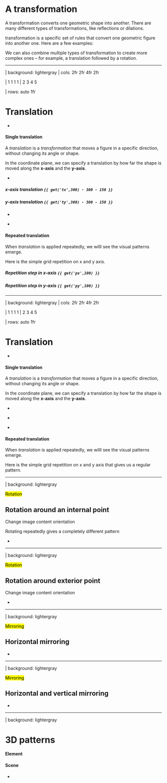 # A transformation

A transformation converts one geometric shape into another. There are many different types of transformations, like reflections or dilations.

transformation is a specific set of rules that convert one geometric figure into another one. Here are a few examples:

We can also combine multiple types of transformation to create more complex ones – for example, a translation followed by a rotation.


---

| background: lightergray
| cols: 2fr 2fr 4fr 2fr

| 1 1 1 1
| 2 3 4 5

| rows: auto 1fr

<f-inline style="--inline-justify: space-between">

# Translation

<f-next-button />

</f-inline>

-

<!-- Commenting out the sliders -->

<div style="display: none">
  <f-slider title="rotation" set="r"  />
  <f-slider title="scale" set="s" value="1" from="0.1" to="4" />
  <f-source />
</div>

#### Single translation

A <var>translation</var> is a <var class="gray">transformation</var> that moves a figure in a specific direction, without changing its angle or shape.

In the coordinate plane, we can specify a translation by how far the shape is moved along the **x-axis** and the **y-axis**. 

-

<f-artboard grid step="100" responsive class="r">
  <f-group scale="2" style="transform-origin: 300px 300px">
  <f-group :position="[300-50,300-50]">
    <f-target />
  </f-group>
  <f-group opacity="0.5" :position="[get('tx',300)-50-150,get('ty',300)-50-150]">
    <f-target />
  </f-group>
  <f-line
    :x1="300"
    :y1="300"
    :x2="get('tx',300) - 150"
    :y2="get('ty',300) - 150"
  />
  </f-group>
</f-artboard>

##### x-axis translation `{{ get('tx',300) - 300 - 150 }}`

<f-slider set="tx" step="1" value="500" from="300" to="600" />

##### y-axis translation `{{ get('ty',300) - 300 - 150 }}`

<f-slider set="ty" step="1" value="500" from="300" to="600" />

-

<f-artboard grid step="50" download responsive class="r">
  <f-group v-for="y in range(0,5)">
    <f-group
      v-for="x in range(0,5)"
      :position="[x * get('px',100),y * get('py',100)]"
      :rotation="get('r')"
      :scale="get('s')"
      style="transform-origin: 50px 50px"
    >
      <f-target />
    </f-group>
  </f-group>
</f-artboard>

-

#### Repeated translation

When <var>translation</var> is applied repeatedly, we willl see the visual patterns emerge.

Here is the simple grid repetition on x and y axis.

##### Repetition step in x-axis `{{ get('px',100) }}`

<f-slider set="px" step="1" value="100" from="0" to="500" />

##### Repetition step in y-axis `{{ get('py',100) }}`

<f-slider set="py" step="1" value="100" from="0" to="500" />

---


| background: lightergray
| cols: 2fr 2fr 4fr 2fr

| 1 1 1 1
| 2 3 4 5

| rows: auto 1fr

<f-inline style="--inline-justify: space-between">

# Translation

<f-next-button />

</f-inline>

-

<!-- Commenting out the sliders -->

<div style="display: none">
  <f-slider title="rotation" set="r"  />
  <f-slider title="scale" set="s" value="1" from="0.1" to="4" />
  <f-source />
</div>

#### Single translation

A <var>translation</var> is a <var class="gray">transformation</var> that moves a figure in a specific direction, without changing its angle or shape.

In the coordinate plane, we can specify a translation by how far the shape is moved along the **x-axis** and the **y-axis**. 

-

<f-artboard grid step="100" responsive class="r">
  <f-group :scale="get('ts',1) * 2" style="transform-origin: 300px 300px">
    <f-group :position="[300 - 50, 300 - 50]">
      <f-target />
    </f-group>
  </f-group>
</f-artboard>

<f-slider title="scale" set="ts" value="1" from="0.1" to="10" />

-

<f-artboard grid step="50" responsive class="r">
  <f-group v-for="s in range(0.5,10,1)" :scale="scale(s,0.5,10,0.5,get('ps',1))" style="transform-origin: 300px 300px">
    <f-group :position="[300 - 50, 300 - 50]">
      <f-target />
    </f-group>
  </f-group>
</f-artboard>

-

#### Repeated translation

When <var>translation</var> is applied repeatedly, we willl see the visual patterns emerge.

Here is the simple grid repetition on x and y axis that gives us a regular pattern.

<f-slider title="scale" set="ps" value="1" from="1" to="20" />

---

| background: lightergray

<mark>Rotation</mark>

## Rotation around an internal point

Change image content orientation

<f-source />

<f-slider title="rotation" set="r"/>

Rotating repeatedly gives a completely different pattern

-

<f-artboard grid step="100" download responsive>
  <f-group v-for="y in range(0,5)">
    <f-group
      v-for="x in range(0,5)"
      :position="[x * 100,y * 100]"
      :rotation="get('r')"
      :scale="get('s')"
      style="transform-origin: 50px 50px"
    >
      <f-target />
    </f-group>
  </f-group>
</f-artboard>

---

| background: lightergray

<mark>Rotation</mark>

## Rotation around exterior point

<f-source />

Change image content orientation

<f-slider title="rotation" set="r"/>

<f-slider title="scale" set="s" value="1" from="0.1" to="4" />

<f-slider step="1" title="count" set="cc" value="16" from="2" to="32" />

<f-slider title="d" set="d" value="200" from="50" to="400" />

-

<f-artboard step="100" download responsive>
  <f-box
    position="300 300" :r="600 - 1"
    stroke-width="1"
    opacity="0.25"
  />
  <f-line
    v-for="a in range(0,360,360 / get('cc',16))"
    position="300 300"
    x1="0"
    y1="0"
    :x2="polarx(a,500)"
    :y2="polary(a,500)"
    stroke-width="1"
    opacity="0.25"
  />
  <f-group
    v-for="a in range(0,360,360 / get('cc',16)).slice(0, get('cc',16))"
    :rotation="a"
    position="300 300"
  >
    <f-group
      :position="[-50,-get('d')]"
      :rotation="get('r')"
      :scale="get('s')"
      style="transform-origin: 50px 50px"
      :opacity="[1,0.5][x % 2]"  
    >
		  <f-target />
  </f-group>
  </f-group>
</f-artboard>

---

| background: lightergray

<mark>Mirroring</mark>

## Horizontal mirroring

<f-source />

<f-slider title="rotation" set="r"/>

<f-slider title="scale" set="s" value="1" from="0.1" to="4"/>

<f-slider title="distance" set="d" value="0" from="-50" to="50" integer />

-

<f-artboard grid step="100" style="background: white" download responsive>
  <f-group v-for="y in range(0,5)">
    <f-group v-for="x in range(0,5)" :position="[x * 100,y * 100]">
    <f-group
      :position="[get('d'),-get('d')][x % 2]"
      :rotation="get('r')"
      :scale="[[1,-1][x % 2] * get('s',1),1 * get('s',1)]"
      style="transform-origin: 50px 50px"
      :opacity="[1,0.5][x % 2]"  
      >
		  <f-target />
    </f-group>
  </f-group>
</f-artboard>

---

| background: lightergray

<mark>Mirroring</mark>

## Horizontal and vertical mirroring

<f-source />

<f-slider title="rotation" set="r"/>

<f-slider title="scale" set="s" value="1" from="0.1" to="4"/>

<f-slider title="dx" set="dx" value="0" from="-50" to="50" integer />

<f-slider title="dy" set="dy" value="0" from="-50" to="50" integer />

-

<f-artboard grid step="100" download responsive>
  <f-group v-for="y in range(0,5)">
    <f-group v-for="x in range(0,5)" :position="[x * 100,y * 100]">
    <f-group
      :position="[[get('dx'),-get('dx')][x % 2],[get('dy'),-get('dy')][y % 2]]"
      :rotation="get('r')"
      :scale="[[1,-1][x % 2] * get('s',1),[1,-1][y % 2] * get('s',1)]"
      style="transform-origin: 50px 50px"
      :opacity="[1,0.5][x % 2]"  
    >
		  <f-target />
  </f-group>
  </f-group>
</f-artboard>

---

| background: lightergray

# 3D patterns

#### Element

<f-slider title="Element rotation" set="r3" to="180" />

<f-slider title="Element scale" set="s3" value="1" from="0.1" to="2"/>

#### Scene

<f-slider title="Scene rotation x" set="rx3" value="-45" from="-90" to="0" />

<f-slider title="Scene rotation z" set="rz3" value="0" from="-90" to="0" />

-

<f-scene3 webgl width="600" height="600" responsive>
  <f-group3 scale="0.5" :rotation="[get('rx3',-45),0,get('rz3',0)]" position="0 0 0">
    <f-group3 v-for="y in range(-2,2,1)">
      <f-hedron3
        v-for="x in range(-2,2,1)"
        :position="[x,y]"
        :rotation="[0,0,get('r3',0) + 45]"
        :scale="get('s3') / 2"
        :key="x + '-' + y"
        :count="4"
        :shading="false"
        :fill="color('blue')"
        :height="0.1"
        :opacity="0.9"
      />
    </f-group3> 
  </f-group3>
</f-scene3>
